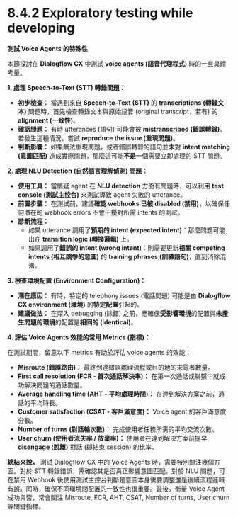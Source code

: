 # 8.4.2 Exploratory testing while developing

**測試 Voice Agents 的特殊性**

本節探討在 **Dialogflow CX** 中測試 **voice agents (語音代理程式)** 時的一些具體考量。

**1. 處理 Speech-to-Text (STT) 轉錄問題：**

- **初步檢查：** 當遇到來自 **Speech-to-Text (STT)** 的 **transcriptions (轉錄文本)** 問題時，首先檢查轉錄文本與原始語音 (original transcript，若有) 的 **alignment (一致性)**。
- **確認問題：** 有時 utterances (語句) 可能會被 **mistranscribed (錯誤轉錄)**。若發生這種情況，嘗試 **reproduce the issue (重現問題)**。
- **判斷影響：** 如果無法重現問題，或者錯誤轉錄的語句並**未**對 **intent matching (意圖匹配)** 造成實際問題，那麼這可能**不是**一個需要立即處理的 STT 問題。

**2. 處理 NLU Detection (自然語言理解偵測) 問題：**

- **使用工具：** 當懷疑 agent 在 **NLU detection** 方面有問題時，可以利用 **test console (測試主控台)** 來測試導致 agent 失敗的 utterance。
- **前置步驟：** 在測試前，建議**確認 webhooks 已被 disabled (禁用)**，以確保任何潛在的 webhook errors 不會干擾對所需 intents 的測試。
- **診斷流程：**
    - 如果 utterance 調用了**預期的 intent (expected intent)**：那麼問題可能出在 **transition logic (轉換邏輯)** 上。
    - 如果調用了**錯誤的 intent (wrong intent)**：則需要更新**相關 competing intents (相互競爭的意圖)** 的 **training phrases (訓練語句)**，直到消除混淆。

**3. 檢查環境配置 (Environment Configuration)：**

- **潛在原因：** 有時，特定的 telephony issues (電話問題) 可能是由 **Dialogflow CX environment (環境)** 的**特定配置**引起的。
- **建議做法：** 在深入 debugging (除錯) 之前，應確保**受影響環境**的配置與**未產生問題的環境**的配置是**相同的 (identical)**。

**4. 評估 Voice Agents 效能的常用 Metrics (指標)：**

在測試期間，留意以下 metrics 有助於評估 voice agents 的效能：

- **Misroute (錯誤路由)：** 最終到達錯誤處理流程或目的地的來電者數量。
- **First call resolution (FCR - 首次通話解決率)：** 在第一次通話或聯繫中就成功解決問題的通話數量。
- **Average handling time (AHT - 平均處理時間)：** 在達到解決方案之前，通話的平均時長。
- **Customer satisfaction (CSAT - 客戶滿意度)：** Voice agent 的客戶滿意度分數。
- **Number of turns (對話輪次數)：** 完成使用者任務所需的平均交流次數。
- **User churn (使用者流失率 / 放棄率)：** 使用者在達到解決方案前提早 **disengage (脫離)** 對話 (即結束 session) 的比率。

**總結來說，** 測試 Dialogflow CX 中的 Voice Agents 時，需要特別關注幾個方面。對於 STT 轉錄錯誤，需確認其是否真正影響意圖匹配。對於 NLU 問題，可在禁用 Webhook 後使用測試主控台判斷是意圖本身需要調整還是後續流程邏輯有誤。同時，確保不同環境間配置的一致性也很重要。最後，衡量 Voice Agent 成功與否，常會關注 Misroute, FCR, AHT, CSAT, Number of turns, User churn 等關鍵指標。